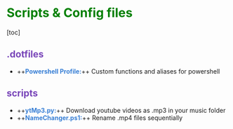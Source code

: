 <style>
    h1{
        color: green
    }
    h2{
        color: #7946B9
    }
    strong{
    	color: #387FD5
    }
</style>

# Scripts & Config files
[toc]
## .dotfiles
- ++**Powershell Profile:**++ Custom functions and aliases for powershell

## scripts
- ++**ytMp3.py:**++ Download youtube videos as .mp3 in your music folder
- ++**NameChanger.ps1:**++ Rename .mp4 files sequentially